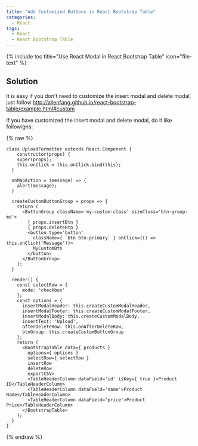 ```yaml
---
title: "Add Customized Buttons in React Bootstrap Table"
categories:
  - React
tags:
  - React
  - React Bootstrap Table
---
```


{% include toc title="Use React Modal in React Bootstrap Table" icon="file-text" %}

## Solution

It is easy if you don't need to customize the insert modal and delete modal, just follow http://allenfang.github.io/react-bootstrap-table/example.html#custom

If you have customized the insert modal and delete modal, do it like followigns:

{% raw %}
```liquid
class UploadFormatter extends React.Component {
    constructor(props) {
    super(props);
    this.onClick = this.onClick.bind(this);
  }
  
  onMapAction = (message) => {
    alert(message);
  }
  
  createCustomButtonGroup = props => {
    return (
      <ButtonGroup className='my-custom-class' sizeClass='btn-group-md'>
        { props.insertBtn }
        { props.deleteBtn }
        <button type='button'
          className={ `btn btn-primary` } onClick={() => this.onClick('Message')}>
          MyCustomBtn
        </button>
      </ButtonGroup>
    );
  }

  render() {
    const selectRow = {
      mode: 'checkbox'
    };
    const options = {
      insertModalHeader: this.createCustomModalHeader,
      insertModalFooter: this.createCustomModalFooter,
      insertModalBody: this.createCustomModalBody,
      insertText: 'Upload',
      afterDeleteRow: this.onAfterDeleteRow,
      btnGroup: this.createCustomButtonGroup
    };
    return (
      <BootstrapTable data={ products }
        options={ options }
        selectRow={ selectRow }
        insertRow
        deleteRow
        exportCSV>
        <TableHeaderColumn dataField='id' isKey={ true }>Product ID</TableHeaderColumn>
        <TableHeaderColumn dataField='name'>Product Name</TableHeaderColumn>
        <TableHeaderColumn dataField='price'>Product Price</TableHeaderColumn>
      </BootstrapTable>
    );
  }
}
```
{% endraw %}
